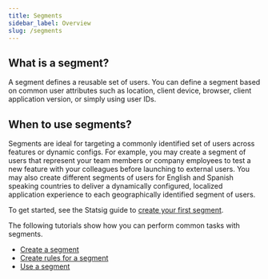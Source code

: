 ```yaml
---
title: Segments
sidebar_label: Overview
slug: /segments
---
```

## What is a segment?
A segment defines a reusable set of users. You can define a segment based on common user attributes such as location, client device, browser, client application version, or simply using user IDs. 


## When to use segments?
Segments are ideal for targeting a commonly identified set of users across features or dynamic configs. For example, you may create a segment of users that represent your team members or company employees to test a new feature with your colleagues before launching to external users. You may also create different segments of users for English and Spanish speaking countries to deliver a dynamically configured, localized application experience to each geographically identified segment of users.

To get started, see the Statsig guide to [create your first segment](/guides/first-segment).

The following tutorials show how you can perform common tasks with segments.

- [Create a segment](/segments/create-new)
- [Create rules for a segment](/segments/add-rule)
- [Use a segment](/segments/implement)
